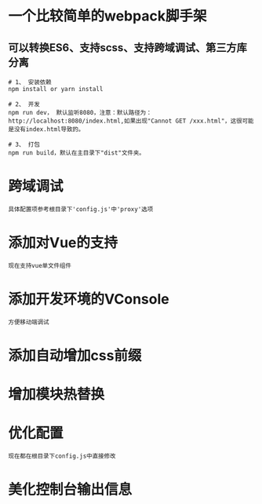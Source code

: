 # 一个比较简单的webpack脚手架

## 可以转换ES6、支持scss、支持跨域调试、第三方库分离

```
# 1、 安装依赖
npm install or yarn install

# 2、 开发
npm run dev， 默认监听8080，注意：默认路径为：http://localhost:8080/index.html,如果出现"Cannot GET /xxx.html"，这很可能是没有index.html导致的。

# 3、 打包
npm run build，默认在主目录下"dist"文件夹。
```

# 跨域调试
    具体配置项参考根目录下'config.js'中'proxy'选项
# 添加对Vue的支持
    现在支持vue单文件组件
# 添加开发环境的VConsole
    方便移动端调试
# 添加自动增加css前缀
# 增加模块热替换
# 优化配置
    现在都在根目录下config.js中直接修改
# 美化控制台输出信息